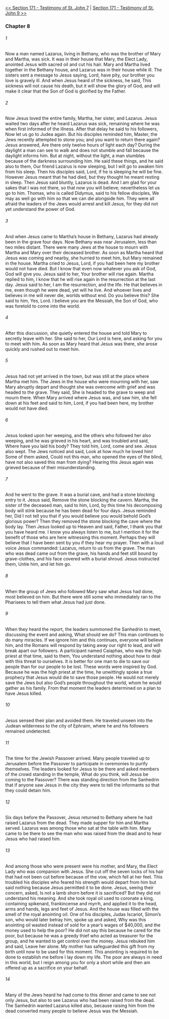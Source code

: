 [<< Section 171 - Testimony of St. John 7](Section%20171%20-%20Testimony%20of%20St.%20John%207)  |  [Section 171 - Testimony of St. John 9 >>](Section%20171%20-%20Testimony%20of%20St.%20John%209)

### Chapter 8
###### 1
Now a man named Lazarus, living in Bethany, who was the brother of Mary and Martha, was sick. It was in their house that Mary, the Elect Lady, anointed Jesus with sacred oil and cut his hair. Mary and Martha lived together in the Bethany house, and Lazarus was in their house while ill. The sisters sent a message to Jesus saying, Lord, have pity, our brother you love is gravely ill. And when Jesus heard of the sickness, he said, This sickness will not cause his death, but it will show the glory of God, and will make it clear that the Son of God is glorified by the Father.

###### 2
Now Jesus loved the entire family, Martha, her sister, and Lazarus. Jesus waited two days after he heard Lazarus was sick, remaining where he was when first informed of the illness. After that delay he said to his followers, Now let us go to Judea again. But his disciples reminded him, Master, the Jews recently attempted to stone you; and you want to return there again? Jesus answered, Are there only twelve hours of light each day? During the daylight a man can see to walk and does not stumble and fall because the daylight informs him. But at night, without the light, a man stumbles because of the darkness surrounding him. He said these things, and he said also to them, Our friend Lazarus is now sleeping, but I will go to awaken him from his sleep. Then his disciples said, Lord, if he is sleeping he will be fine. However Jesus meant that he had died, but they thought he meant resting in sleep. Then Jesus said bluntly, Lazarus is dead. And I am glad for your sakes that I was not there, so that now you will believe; nevertheless let us go to him. Thomas, who is called Didymus, said to his fellow disciples, We may as well go with him so that we can die alongside him. They were all afraid the leaders of the Jews would arrest and kill Jesus, for they did not yet understand the power of God.

###### 3
And when Jesus came to Martha’s house in Bethany, Lazarus had already been in the grave four days. Now Bethany was near Jerusalem, less than two miles distant. There were many Jews at the house to mourn with Martha and Mary over their deceased brother. As soon as Martha heard that Jesus was coming and nearby, she hurried to meet him, but Mary remained in the house. Martha cried to Jesus, Lord, if you had been here my brother would not have died. But I know that even now whatever you ask of God, God will give you. Jesus said to her, Your brother will rise again. Martha replied to him, I know that he will rise again in the resurrection at the last day. Jesus said to her, I am the resurrection, and the life. He that believes in me, even though he were dead, yet will he live. And whoever lives and believes in me will never die, worlds without end. Do you believe this? She said to him, Yes, Lord. I believe you are the Messiah, the Son of God, who was foretold to come into the world.

###### 4
After this discussion, she quietly entered the house and told Mary to secretly leave with her. She said to her, Our Lord is here, and asking for you to meet with him. As soon as Mary heard that Jesus was there, she arose quickly and rushed out to meet him.

###### 5
Jesus had not yet arrived in the town, but was still at the place where Martha met him. The Jews in the house who were mourning with her, saw Mary abruptly depart and thought she was overcome with grief and was headed to the grave. They said, She is headed to the grave to weep and mourn there. When Mary arrived where Jesus was, and saw him, she fell down at his feet and said to him, Lord, if you had been here, my brother would not have died.

###### 6
Jesus looked upon her weeping, and the others who followed her also weeping, and he was grieved in his heart, and was troubled and said, Where have you laid his body? They told him, Lord, come and see. Jesus also wept. The Jews noticed and said, Look at how much he loved him! Some of them asked, Could not this man, who opened the eyes of the blind, have not also saved this man from dying? Hearing this Jesus again was grieved because of their misunderstanding.

###### 7
And he went to the grave. It was a burial cave, and had a stone blocking entry to it. Jesus said, Remove the stone blocking the cavern. Martha, the sister of the deceased man, said to him, Lord, by this time his decomposing body will stink because he has been dead for four days. Jesus reminded her, Did I not tell you that if you would believe you would behold God’s glorious power? Then they removed the stone blocking the cave where the body lay. Then Jesus looked up to Heaven and said, Father, I thank you that you have heard me. I know you always listen to me, but I mention it for the benefit of those who are here witnessing this moment. Perhaps they will believe that I have been sent by you if they hear my prayer. Then with a loud voice Jesus commanded: Lazarus, return to us from the grave. The man who was dead came out from the grave, his hands and feet still bound by grave-clothes, and his face covered with a burial shroud. Jesus instructed them, Untie him, and let him go.

###### 8
When the group of Jews who followed Mary saw what Jesus had done, most believed on him. But there were still some who immediately ran to the Pharisees to tell them what Jesus had just done.

###### 9
When they heard the report, the leaders summoned the Sanhedrin to meet, discussing the event and asking, What should we do? This man continues to do many miracles. If we ignore him and this continues, everyone will believe him, and the Romans will respond by taking away our right to lead, and will break apart our followers. A participant named Caiaphas, who was the high priest at that time, said to them, You understand nothing about how to deal with this threat to ourselves. It is better for one man to die to save our people than for our people to be lost. These words were inspired by God. Because he was the high priest at the time, he unwittingly spoke a true prophecy that Jesus would die to save those people. He would not merely save the Jews but also God’s people throughout the world, whom he would gather as his family. From that moment the leaders determined on a plan to have Jesus killed.

###### 10
Jesus sensed their plan and avoided them. He traveled unseen into the Judean wilderness to the city of Ephraim, where he and his followers remained undetected.

###### 11
The time for the Jewish Passover arrived. Many people traveled up to Jerusalem before the Passover to participate in ceremonies to purify themselves. The leaders looked for Jesus to be there and asked members of the crowd standing in the temple, What do you think, will Jesus be coming to the Passover? There was standing direction from the Sanhedrin that if anyone saw Jesus in the city they were to tell the informants so that they could detain him.

###### 12
Six days before the Passover, Jesus returned to Bethany where he had raised Lazarus from the dead. They made supper for him and Martha served. Lazarus was among those who sat at the table with him. Many came to be there to see the man who was raised from the dead and to hear Jesus who had raised him.

###### 13
And among those who were present were his mother, and Mary, the Elect Lady who was companion with Jesus. She cut off the seven locks of his hair that had not been cut before because of the vow, which fell at her feet. This troubled his disciples who feared his strength would depart from him but said nothing because Jesus permitted it to be done. Jesus, seeing their concern, asked, Is not a lamb shorn before it is sacrificed? But they did not understand his meaning. And she took royal oil used to coronate a king, containing spikenard, frankincense and myrrh, and applied it to the head, arms and hands, legs and feet of Jesus. And the house was filled with the smell of the royal anointing oil. One of his disciples, Judas Iscariot, Simon’s son, who would later betray him, spoke up and asked, Why was this anointing oil wasted instead of sold for a year’s wages of $40,000, and the money used to help the poor? He did not say this because he cared for the poor, but because he was a greedy thief who acted as treasurer for the group, and he wanted to get control over the money. Jesus rebuked him and said, Leave her alone. My mother has safeguarded this gift from my birth until now to be used for this moment. This anointing is required to be done to establish me before I lay down my life. The poor are always in need in this world, but I reign among you for only a short while and then am offered up as a sacrifice on your behalf.

###### 14
Many of the Jews heard he had come to this dinner and came to see not only Jesus, but also to see Lazarus who had been raised from the dead. The Sanhedrin wanted Lazarus killed also, because raising him from the dead converted many people to believe Jesus was the Messiah.